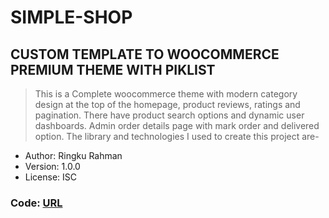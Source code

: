 # SIMPLE-SHOP
## CUSTOM TEMPLATE TO WOOCOMMERCE PREMIUM THEME WITH PIKLIST
> This is a Complete woocommerce theme with modern category design at the top of the homepage, product reviews, ratings and pagination. There have product search options and dynamic user dashboards. Admin order details page with mark order and delivered option. The library and technologies I used to create this project are-

- Author: Ringku Rahman
- Version: 1.0.0
- License: ISC


### Code: [URL](https://github.com/ringkurahman)
